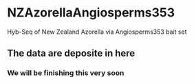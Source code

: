 # NZAzorellaAngiosperms353
Hyb-Seq of New Zealand Azorella via Angiosperms353 bait set

## The data are deposite in here

### We will be finishing this very soon
